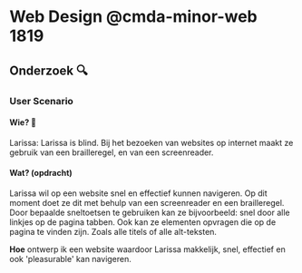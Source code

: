 # Web Design @cmda-minor-web 1819
## Onderzoek 🔍
### User Scenario
#### Wie? 👩
Larissa: Larissa is blind. Bij het bezoeken van websites op internet maakt ze gebruik van een brailleregel, en van een screenreader.
#### Wat? (opdracht) 
Larissa wil op een website snel en effectief kunnen navigeren. Op dit moment doet ze dit met behulp van een screenreader 
en een brailleregel. Door bepaalde sneltoetsen te gebruiken kan ze bijvoorbeeld: snel door alle linkjes op de pagina tabben.
Ook kan ze elementen opvragen die op de pagina te vinden zijn. Zoals alle titels of alle alt-teksten.

__Hoe__ ontwerp ik een website waardoor Larissa makkelijk, snel, effectief en ook 'pleasurable' kan navigeren.